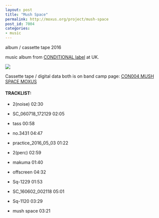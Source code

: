 ```yaml
---
layout: post
title: "Mush Space"
permalink: http://moxus.org/project/mush-space
post_id: 7004
categories:
- music
---
```


album / cassette tape 2016

music album from [CONDITIONAL label](http://shop.conditional.club/) at UK. 

![](/images/project/mush-space.jpg)

Cassette tape / digital data both is on band camp page: [CON004 MUSH SPACE MOXUS](http://shop.conditional.club/album/mush-space)

#### TRACKLIST:

- 2(noise) 02:30

- SC_060718_172129 02:05

- tass 00:58

- no.3431 04:47

- practice_2016_05_03 01:22

- 2(perc) 02:59

- makuma 01:40

- offscreen 04:32

- Sq-1229 01:53

- SC_160602_002118 05:01

- Sq-1120 03:29

- mush space 03:21